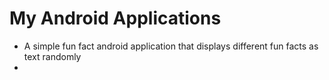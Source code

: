 # My Android Applications

- A simple fun fact android application
  that displays different fun facts as text randomly
- 
